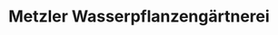 ---
title: "Metzler Wasserpflanzengärtnerei"
url: /beverstedt/metzler-wasserpflanzengaertnerei/
shop: Garten-Center
---